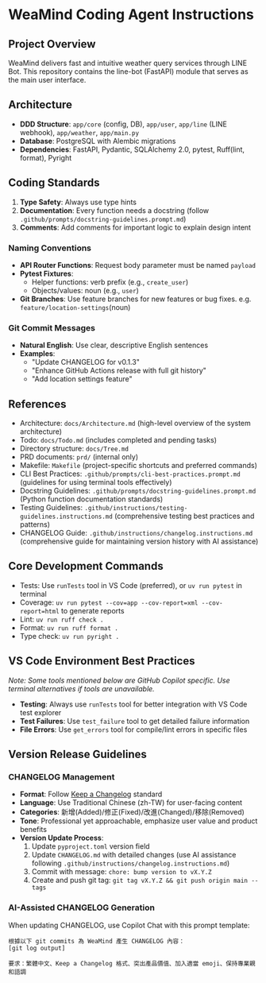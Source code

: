 # WeaMind Coding Agent Instructions

## Project Overview
WeaMind delivers fast and intuitive weather query services through LINE Bot. This repository contains the line-bot (FastAPI) module that serves as the main user interface.

## Architecture
- **DDD Structure**: `app/core` (config, DB), `app/user`, `app/line` (LINE webhook), `app/weather`, `app/main.py`
- **Database**: PostgreSQL with Alembic migrations
- **Dependencies**: FastAPI, Pydantic, SQLAlchemy 2.0, pytest, Ruff(lint, format), Pyright

## Coding Standards
1. **Type Safety**: Always use type hints
2. **Documentation**: Every function needs a docstring (follow `.github/prompts/docstring-guidelines.prompt.md`)
3. **Comments**: Add comments for important logic to explain design intent

### Naming Conventions
- **API Router Functions**: Request body parameter must be named `payload`
- **Pytest Fixtures**:
  - Helper functions: verb prefix (e.g., `create_user`)
  - Objects/values: noun (e.g., `user`)
- **Git Branches**: Use feature branches for new features or bug fixes. e.g. `feature/location-settings`(noun)

### Git Commit Messages
- **Natural English**: Use clear, descriptive English sentences
- **Examples**: 
  - "Update CHANGELOG for v0.1.3"
  - "Enhance GitHub Actions release with full git history"
  - "Add location settings feature"

## References
- Architecture: `docs/Architecture.md` (high-level overview of the system architecture)
- Todo: `docs/Todo.md` (includes completed and pending tasks)
- Directory structure: `docs/Tree.md`
- PRD documents: `prd/` (internal only)
- Makefile: `Makefile` (project-specific shortcuts and preferred commands)
- CLI Best Practices: `.github/prompts/cli-best-practices.prompt.md` (guidelines for using terminal tools effectively)
- Docstring Guidelines: `.github/prompts/docstring-guidelines.prompt.md` (Python function documentation standards)
- Testing Guidelines: `.github/instructions/testing-guidelines.instructions.md` (comprehensive testing best practices and patterns)
- CHANGELOG Guide: `.github/instructions/changelog.instructions.md` (comprehensive guide for maintaining version history with AI assistance)

## Core Development Commands
- Tests: Use `runTests` tool in VS Code (preferred), or `uv run pytest` in terminal
- Coverage: `uv run pytest --cov=app --cov-report=xml --cov-report=html` to generate reports
- Lint: `uv run ruff check .`
- Format: `uv run ruff format .`
- Type check: `uv run pyright .`

## VS Code Environment Best Practices
*Note: Some tools mentioned below are GitHub Copilot specific. Use terminal alternatives if tools are unavailable.*
- **Testing**: Always use `runTests` tool for better integration with VS Code test explorer
- **Test Failures**: Use `test_failure` tool to get detailed failure information
- **File Errors**: Use `get_errors` tool for compile/lint errors in specific files

## Version Release Guidelines
### CHANGELOG Management
- **Format**: Follow [Keep a Changelog](https://keepachangelog.com/) standard
- **Language**: Use Traditional Chinese (zh-TW) for user-facing content
- **Categories**: 新增(Added)/修正(Fixed)/改進(Changed)/移除(Removed)
- **Tone**: Professional yet approachable, emphasize user value and product benefits
- **Version Update Process**:
  1. Update `pyproject.toml` version field
  2. Update `CHANGELOG.md` with detailed changes (use AI assistance following `.github/instructions/changelog.instructions.md`)
  3. Commit with message: `chore: bump version to vX.Y.Z`
  4. Create and push git tag: `git tag vX.Y.Z && git push origin main --tags`

### AI-Assisted CHANGELOG Generation
When updating CHANGELOG, use Copilot Chat with this prompt template:
```
根據以下 git commits 為 WeaMind 產生 CHANGELOG 內容：
[git log output]

要求：繁體中文、Keep a Changelog 格式、突出產品價值、加入適當 emoji、保持專業親和語調
```
